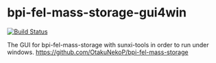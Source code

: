 # bpi-fel-mass-storage-gui4win

[![Build Status](https://travis-ci.org/OtakuNekoP/bpi-fel-mass-storage-gui4win.svg?branch=master)](https://travis-ci.org/OtakuNekoP/bpi-fel-mass-storage-gui4win)


The GUI for bpi-fel-mass-storage with sunxi-tools in order to run under windows.
https://github.com/OtakuNekoP/bpi-fel-mass-storage